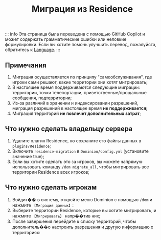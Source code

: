 ﻿---
title: Миграция из Residence
createTime: 2025/02/24 16:32:21
permalink: /ru/doc/owner/other/res-migrate/
---

::: info
Эта страница была переведена с помощью GitHub Copilot и может содержать грамматические ошибки или неловкие формулировки.
Если вы хотите помочь улучшить перевод, пожалуйста, обратитесь к [Language](/ru/doc/owner/config-ref/languages/).
:::

## Примечания

1. Миграция осуществляется по принципу "самообслуживания", где игроки сами решают, какие территории они хотят мигрировать;
2. В настоящее время поддерживаются следующие миграции: территории, точки телепортации, приветственные/прощальные сообщения, подтерритории;
3. Из-за различий в хранении и индексировании разрешений, миграция разрешений в настоящее время **не поддерживается**;
4. Миграция территорий **не повлечет дополнительных затрат**;

## Что нужно сделать владельцу сервера

1. Удалите плагин Residence, но сохраните его файлы данных в `plugins/Residence`;
2. Включите `residence-migration` в `Dominion/config.yml` (установите значение true);
3. Если вы хотите сделать это за игроков, вы можете напрямую использовать команду `/dom migrate_all`, чтобы мигрировать все территории Residence всех игроков;

## Что нужно сделать игрокам

1. Войдит�� в систему, откройте меню Dominion с помощью `/dom` и нажмите `【Миграция данных】`:
2. Выберите территории Residence, которые вы хотите мигрировать, и нажмите `【Мигрировать】` напр��тив них;
3. После завершения перейдите к списку территорий, чтобы дополнитель��о настроить разрешения и другую информацию о
   территориях:
